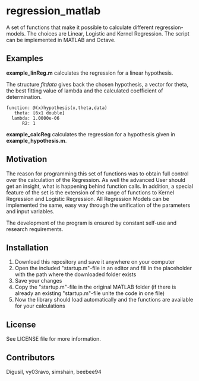 # regression_matlab
A set of functions that make it possible to calculate different regression-models. The choices are Linear, Logistic and Kernel Regression. The script can be implemented in MATLAB and Octave.

## Examples
**example_linReg.m** calculates the regression for a linear hypothesis.

The structure *fitdata* gives back the chosen hypothesis, a vector for theta,
the best fitting value of lambda and the calculated coefficient of determination.

    function: @(x)hypothesis(x,theta,data)
       theta: [6x1 double]
      lambda: 1.0000e-06
          R2: 1

**example_calcReg** calculates the regression for a hypothesis given in
**example_hypothesis.m**.

## Motivation
The reason for programming this set of functions was to obtain full control over the calculation of the Regression. As well the advanced User should get an insight, what is happening behind function calls. In addition, a special feature of the set is the extension of the range of functions to Kernel Regression and Logistic Regression. All Regression Models can be implemented the same, easy way through the unification of the parameters and input variables.

The development of the program is ensured by constant self-use and research requirements.

## Installation
1. Download this repository and save it anywhere on your computer
2. Open the included "startup.m"-file in an editor and fill in the placeholder with the path where the downloaded folder exists
3. Save your changes
4. Copy the "startup.m"-file in the original MATLAB folder (if there is already an existing "startup.m"-file unite the code in one file)
5. Now the library should load automatically and the functions are available for your calculations

## License
See LICENSE file for more information.

## Contributors
Digusil, vy03ravo, simshain, beebee94
